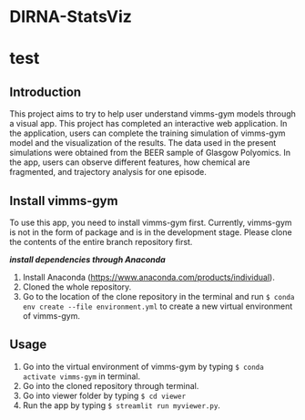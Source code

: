 # DIRNA-StatsViz

# test
## Introduction

This project aims to try to help user understand vimms-gym models through a visual app. This project has completed an interactive web application. In the application, users can complete the training simulation of vimms-gym model and the visualization of the results. The data used in the present simulations were obtained from the BEER sample of Glasgow Polyomics. In the app, users can observe different features, how chemical are fragmented, and trajectory analysis for one episode.

## Install vimms-gym

To use this app, you need to install vimms-gym first. Currently, vimms-gym is not in the form of package and is in the development stage. Please clone the contents of the entire branch repository first.

***install dependencies through Anaconda***

1. Install Anaconda (https://www.anaconda.com/products/individual).
2. Cloned the whole repository.
3. Go to the location of the clone repository in the terminal and run `$ conda env create --file environment.yml` to create a new virtual environment of vimms-gym.

## Usage

1. Go into the virtual environment of vimms-gym by typing `$ conda activate vimms-gym` in terminal.
2. Go into the cloned repository through terminal.
3. Go into viewer folder by typing `$ cd viewer`
2. Run the app by typing `$ streamlit run myviewer.py`.



